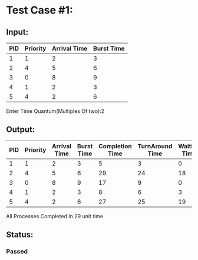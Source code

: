 # Test Case #1:

## Input:
| PID 	| Priority 	| Arrival Time 	| Burst Time 	|
|-----	|----------	|--------------	|------------	|
| 1   	| 1        	| 2            	| 3          	|
| 2   	| 4        	| 5            	| 6          	|
| 3   	| 0        	| 8            	| 9          	|
| 4   	| 1        	| 2            	| 3          	|
| 5   	| 4        	| 2            	| 6          	|

Enter Time Quantum(Multiples Of two):2

## Output:

| PID 	| Priority 	| Arrival Time 	| Burst Time 	| Completion Time 	| TurnAround Time 	| Waiting Time 	| Response Time 	|
|-----	|----------	|--------------	|------------	|-----------------	|-----------------	|--------------	|---------------	|
| 1   	| 1        	| 2            	| 3          	| 5               	| 3               	| 0            	| 2             	|
| 2   	| 4        	| 5            	| 6          	| 29              	| 24              	| 18           	| 19            	|
| 3   	| 0        	| 8            	| 9          	| 17              	| 9               	| 0            	| 8             	|
| 4   	| 1        	| 2            	| 3          	| 8               	| 6               	| 3            	| 5             	|
| 5   	| 4        	| 2            	| 6          	| 27              	| 25              	| 19           	| 17            	|

All Processes Completed In 29 unit time.
## Status: 
### Passed
